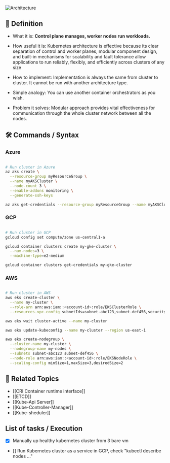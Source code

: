 ![Architecture](images/architecture.webp)

## 📌 Definition

- What it is: **Control plane manages, worker nodes run workloads.**

- How useful it is: Kubernetes architecture is effective because its clear separation of control and worker planes, modular component design, and built-in mechanisms for scalability and fault tolerance allow applications to run reliably, flexibly, and efficiently across clusters of any size

- How to implement: Implementation is always the same from cluster to cluster. It cannot be run with another architecture type.

- Simple analogy: You can use another container orchestrators as you wish.

- Problem it solves: Modular approach provides vital effectiveness for communication through the whole cluster network between all the nodes.

  

## 🛠 Commands / Syntax

### Azure
```bash

# Run cluster in Azure
az aks create \
  --resource-group myResourceGroup \
  --name myAKSCluster \
  --node-count 3 \
  --enable-addons monitoring \
  --generate-ssh-keys

az aks get-credentials --resource-group myResourceGroup --name myAKSCluster

```

### GCP
```bash

# Run cluster in GCP
gcloud config set compute/zone us-central1-a

gcloud container clusters create my-gke-cluster \
  --num-nodes=3 \
  --machine-type=e2-medium

gcloud container clusters get-credentials my-gke-cluster


```


### AWS
```bash

# Run cluster in AWS
aws eks create-cluster \
  --name my-cluster \
  --role-arn arn:aws:iam::<account-id>:role/EKSClusterRole \
  --resources-vpc-config subnetIds=subnet-abc123,subnet-def456,securityGroupIds=sg-0123456789abcdef

aws eks wait cluster-active --name my-cluster

aws eks update-kubeconfig --name my-cluster --region us-east-1

aws eks create-nodegroup \
  --cluster-name my-cluster \
  --nodegroup-name my-nodes \
  --subnets subnet-abc123 subnet-def456 \
  --node-role arn:aws:iam::<account-id>:role/EKSNodeRole \
  --scaling-config minSize=1,maxSize=3,desiredSize=2


```

## 🔗 Related Topics

- [[CRI Container runtime interface]]
- [[ETCD]]
- [[Kube-Api Server]]
- [[Kube-Controller-Manager]]
- [[Kube-sheduler]]

## List of tasks / Execution

- [X]   Manually up healthy kubernetes cluster from 3 bare vm

- [] Run Kubernetes cluster as a service in GCP, check "kubectl describe nodes ..." 